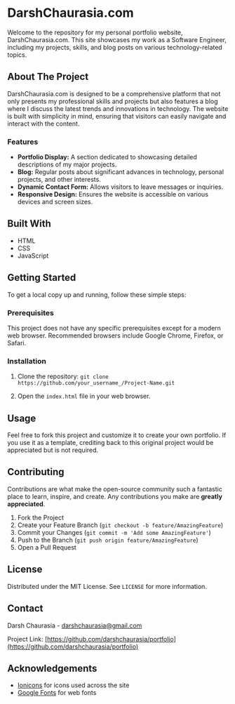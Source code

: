 # DarshChaurasia.com

Welcome to the repository for my personal portfolio website, DarshChaurasia.com. This site showcases my work as a Software Engineer, including my projects, skills, and blog posts on various technology-related topics.

## About The Project

DarshChaurasia.com is designed to be a comprehensive platform that not only presents my professional skills and projects but also features a blog where I discuss the latest trends and innovations in technology. The website is built with simplicity in mind, ensuring that visitors can easily navigate and interact with the content.

### Features

- **Portfolio Display:** A section dedicated to showcasing detailed descriptions of my major projects.
- **Blog:** Regular posts about significant advances in technology, personal projects, and other interests.
- **Dynamic Contact Form:** Allows visitors to leave messages or inquiries.
- **Responsive Design:** Ensures the website is accessible on various devices and screen sizes.

## Built With

- HTML
- CSS
- JavaScript

## Getting Started

To get a local copy up and running, follow these simple steps:

### Prerequisites

This project does not have any specific prerequisites except for a modern web browser. Recommended browsers include Google Chrome, Firefox, or Safari.

### Installation

1. Clone the repository:
`git clone https://github.com/your_username_/Project-Name.git`

2. Open the `index.html` file in your web browser.

## Usage

Feel free to fork this project and customize it to create your own portfolio. If you use it as a template, crediting back to this original project would be appreciated but is not required.

## Contributing

Contributions are what make the open-source community such a fantastic place to learn, inspire, and create. Any contributions you make are **greatly appreciated**.

1. Fork the Project
2. Create your Feature Branch (`git checkout -b feature/AmazingFeature`)
3. Commit your Changes (`git commit -m 'Add some AmazingFeature'`)
4. Push to the Branch (`git push origin feature/AmazingFeature`)
5. Open a Pull Request

## License

Distributed under the MIT License. See `LICENSE` for more information.

## Contact

Darsh Chaurasia - darshchaurasia@gmail.com

Project Link: [https://github.com/darshchaurasia/portfolio](https://github.com/darshchaurasia/portfolio)

## Acknowledgements

- [Ionicons](https://ionicons.com/) for icons used across the site
- [Google Fonts](https://fonts.google.com/) for web fonts

